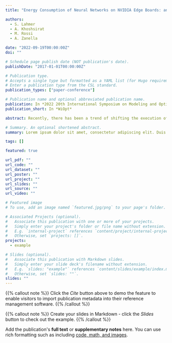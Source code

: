 ```yaml
---
title: "Energy Consumption of Neural Networks on NVIDIA Edge Boards: an Empirical Model"

authors:
  - S. Lahmer
  - A. Khoshsirat
  - M. Rossi
  - A. Zanella

date: "2022-09-19T00:00:00Z"
doi: ""

# Schedule page publish date (NOT publication's date).
publishDate: "2017-01-01T00:00:00Z"

# Publication type.
# Accepts a single type but formatted as a YAML list (for Hugo requirements).
# Enter a publication type from the CSL standard.
publication_types: ["paper-conference"]

# Publication name and optional abbreviated publication name.
publication: In *2022 20th International Symposium on Modeling and Optimization in Mobile, Ad hoc, and Wireless Networks*
publication_short: In *WiOpt*

abstract: Recently, there has been a trend of shifting the execution of deep learning inference tasks toward the edge of the network, closer to the user, to reduce latency and preserve data privacy. At the same time, growing interest is being devoted to the energetic sustainability of machine learning. At the intersection of these trends, in this paper we focus on the energetic characterization of machine learning at the edge, which is attracting increasing attention. Unfortunately, calculating the energy consumption of a given neural network during inference is complicated by the heterogeneity of the possible underlying hardware implementation. In this work, we aim at profiling the energetic consumption of inference tasks for some modern edge nodes by deriving simple but accurate models. To this end, we performed a large number of experiments to collect the energy consumption of fully connected and convolutional layers on two well-known edge boards by NVIDIA, namely, Jetson TX2 and Xavier. From these experimental measurements, we have then distilled a simple and practical model that can provide an estimate of the energy consumption of a certain inference task on these edge computers. We believe that this model can prove useful in many contexts as, for instance, to guide the search for efficient neural network architectures, as a heuristic in neural network pruning, to find energy-efficient offloading strategies in a split computing context, or to evaluate and compare the energy performance of deep neural network architectures.

# Summary. An optional shortened abstract.
summary: Lorem ipsum dolor sit amet, consectetur adipiscing elit. Duis posuere tellus ac convallis placerat. Proin tincidunt magna sed ex sollicitudin condimentum.

tags: []

featured: true

url_pdf: ""
url_code: ""
url_dataset: ""
url_poster: ""
url_project: ""
url_slides: ""
url_source: ""
url_video: ""

# Featured image
# To use, add an image named `featured.jpg/png` to your page's folder.

# Associated Projects (optional).
#   Associate this publication with one or more of your projects.
#   Simply enter your project's folder or file name without extension.
#   E.g. `internal-project` references `content/project/internal-project/index.md`.
#   Otherwise, set `projects: []`.
projects:
  - example

# Slides (optional).
#   Associate this publication with Markdown slides.
#   Simply enter your slide deck's filename without extension.
#   E.g. `slides: "example"` references `content/slides/example/index.md`.
#   Otherwise, set `slides: ""`.
slides: ""
---
```


{{% callout note %}}
Click the _Cite_ button above to demo the feature to enable visitors to import publication metadata into their reference management software.
{{% /callout %}}

{{% callout note %}}
Create your slides in Markdown - click the _Slides_ button to check out the example.
{{% /callout %}}

Add the publication's **full text** or **supplementary notes** here. You can use rich formatting such as including [code, math, and images](https://docs.hugoblox.com/content/writing-markdown-latex/).
